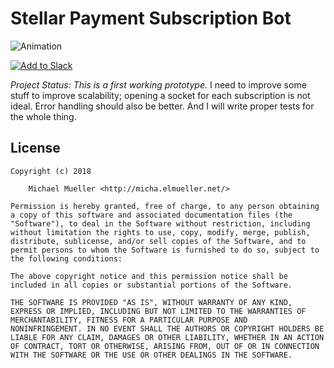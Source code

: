 # Stellar Payment Subscription Bot

![Animation](https://github.com/cmichi/stellar-slack-subscriptions/raw/master/images/animation.gif)

[![Add to Slack](https://platform.slack-edge.com/img/add_to_slack@2x.png)](https://slack.com/oauth/authorize?scope=commands,bot&client_id=308656001463.308680541383)

_Project Status: This is a first working prototype._
I need to improve some stuff to improve scalability; opening a socket for
each subscription is not ideal. Error handling should also be better.
And I will write proper tests for the whole thing.


## License

	Copyright (c) 2018

		Michael Mueller <http://micha.elmueller.net/>

	Permission is hereby granted, free of charge, to any person obtaining
	a copy of this software and associated documentation files (the
	"Software"), to deal in the Software without restriction, including
	without limitation the rights to use, copy, modify, merge, publish,
	distribute, sublicense, and/or sell copies of the Software, and to
	permit persons to whom the Software is furnished to do so, subject to
	the following conditions:

	The above copyright notice and this permission notice shall be
	included in all copies or substantial portions of the Software.

	THE SOFTWARE IS PROVIDED "AS IS", WITHOUT WARRANTY OF ANY KIND,
	EXPRESS OR IMPLIED, INCLUDING BUT NOT LIMITED TO THE WARRANTIES OF
	MERCHANTABILITY, FITNESS FOR A PARTICULAR PURPOSE AND
	NONINFRINGEMENT. IN NO EVENT SHALL THE AUTHORS OR COPYRIGHT HOLDERS BE
	LIABLE FOR ANY CLAIM, DAMAGES OR OTHER LIABILITY, WHETHER IN AN ACTION
	OF CONTRACT, TORT OR OTHERWISE, ARISING FROM, OUT OF OR IN CONNECTION
	WITH THE SOFTWARE OR THE USE OR OTHER DEALINGS IN THE SOFTWARE.
